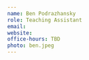 ```yaml
---
name: Ben Podrazhansky
role: Teaching Assistant
email: 
website: 
office-hours: TBD
photo: ben.jpeg
---
```

